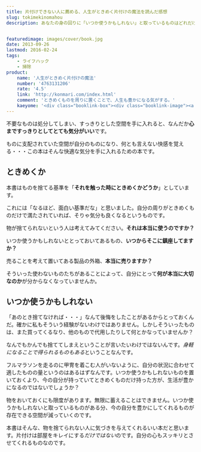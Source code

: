 ```yaml
---
title: 片付けできない人に薦める、人生がときめく片付けの魔法を読んだ感想
slug: tokimekinomahou
description: あなたの身の回りに「いつか使うかもしれない」と取っているものはどれだけありますか？　そんなものばかりで身の回りが埋め尽くされていませんか？　この本を読んで、ときめかないものと別れを告げて、スッキリとした快適な生活を手に入れてみませんか？


featuredimage: images/cover/book.jpg
date: 2013-09-26
lastmod: 2016-02-24
tags: 
    - ライフハック
    - 掃除
product:
    name: '人生がときめく片付けの魔法'
    number: '4763131206'
    rate: '4.5'
    link: 'http://konmari.com/index.html'
    comment: 'ときめくものを周りに置くことで、人生も豊かになる気がする。'
    kaeyome: '<div class="booklink-box"><div class="booklink-image"><a href="http://www.amazon.co.jp/exec/obidos/asin/4763131206/illusionspace-22/" rel="nofollow" target="_blank"><img src="https://ecx.images-amazon.com/images/I/4189tfrr0ML._SL160_.jpg" style="border: none;" /></a></div><div class="booklink-info"><div class="booklink-name"><a href="http://www.amazon.co.jp/exec/obidos/asin/4763131206/illusionspace-22/" rel="nofollow" target="_blank">人生がときめく片づけの魔法</a><div class="booklink-powered-date">posted with <a href="http://yomereba.com" rel="nofollow" target="_blank">ヨメレバ</a></div></div><div class="booklink-detail">近藤 麻理恵 サンマーク出版 2010-12-27    </div><div class="booklink-link2"><div class="shoplinkamazon"><a href="http://www.amazon.co.jp/exec/obidos/asin/4763131206/illusionspace-22/" rel="nofollow" target="_blank" title="アマゾン" >Amazonで購入</a></div><div class="shoplinkrakuten"><a href="http://hb.afl.rakuten.co.jp/hgc/11acbc01.369b1bf6.11acbc02.cabf9fe9/?pc=http%3A%2F%2Fbooks.rakuten.co.jp%2Frb%2F6913191%2F%3Fscid%3Daf_ich_link_urltxt%26m%3Dhttp%3A%2F%2Fm.rakuten.co.jp%2Fev%2Fbook%2F" rel="nofollow" target="_blank" title="楽天ブックス" >楽天ブックスで購入</a></div>                  	  <div class="shoplinkkino"><a href="http://ck.jp.ap.valuecommerce.com/servlet/referral?sid=3085416&pid=882196163&vc_url=http%3A%2F%2Fwww.kinokuniya.co.jp%2Ff%2Fdsg-01-9784763131201" target="_blank" title="kino" >紀伊國屋書店で購入<img src="https://ad.jp.ap.valuecommerce.com/servlet/gifbanner?sid=3085416&pid=882196163" height="1" width="1" border="0"></a></div>	  	  	</div></div><div class="booklink-footer"></div></div>'
---
```


不要なものは処分してしまい、すっきりとした空間を手に入れると、なんだか<strong>心まですっきりとしてとても気分がいい</strong>です。

ものに支配されていた空間が自分のものになり、何とも言えない快感を覚える・・・この本はそんな快適な気分を手に入れるための本です。


## ときめくか


本書はものを捨てる基準を「<strong>それを触った時にときめくかどうか</strong>」としています。

これには「なるほど、面白い基準だな」と思いました。自分の周りがときめくものだけで満たされていれば、そりゃ気分も良くなるというものです。

物が捨てられないという人は考えてみてください。<strong>それは本当に使うのですか？</strong>

いつか使うかもしれないととっておいてあるもの、<strong>いつからそこに鎮座してますか？</strong>

売ることを考えて置いてある製品の外箱、<strong>本当に売りますか？</strong>

そういった使わないものたちがあることによって、自分にとって<strong>何が本当に大切なのか</strong>が分からなくなっていませんか。


## いつか使うかもしれない


「あのとき捨てなければ・・・」なんて後悔をしたことがあるからとっておくんだ。確かに私もそういう経験がないわけではありません。しかしそういったものは、また買ってくるなり、他のもので代用したりして何とかなっていませんか？

なんでもかんでも捨ててしまえということが言いたいわけではないんです。<em>身軽になることで得られるものもある</em>ということなんです。

フルマラソンを走るのに甲冑を着こむ人がいないように、自分の状況に合わせて適したものの量というのはあるはずなんです。いつか使うかもしれないものを置いておくより、今の自分が持っていてときめくものだけ持った方が、生活が豊かになるのではないでしょうか？

物をおいておくにも限度があります。無限に蓄えることはできません。いつか使うかもしれないと取っているものがある分、今の自分を豊かにしてくれるものが存在できる空間が減っていくのです。

本書はそんな、物を捨てられない人に気づきを与えてくれるいい本だと思います。片付けは部屋をキレイにする<em>だけではない</em>のです。自分の心もスッキリとさせてくれるものなのです。


  